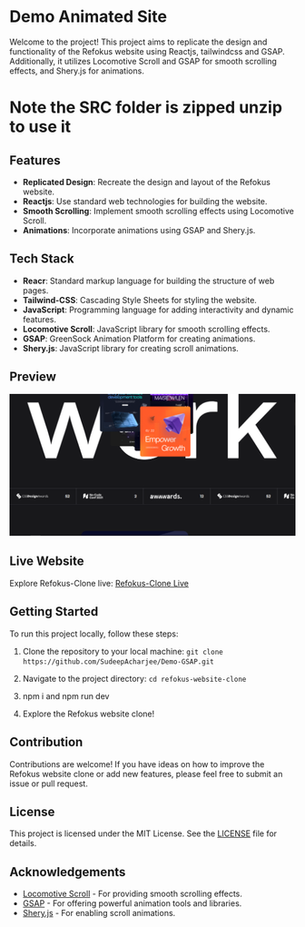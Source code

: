 # Demo Animated Site

Welcome to the project! This project aims to replicate the design and functionality of the Refokus website using Reactjs, tailwindcss and GSAP. Additionally, it utilizes Locomotive Scroll and GSAP for smooth scrolling effects, and Shery.js for animations.


# Note the SRC folder is zipped unzip to use it

## Features

- **Replicated Design**: Recreate the design and layout of the Refokus website.
- **Reactjs**: Use standard web technologies for building the website.
- **Smooth Scrolling**: Implement smooth scrolling effects using Locomotive Scroll.
- **Animations**: Incorporate animations using GSAP and Shery.js.

## Tech Stack

- **Reacr**: Standard markup language for building the structure of web pages.
- **Tailwind-CSS**: Cascading Style Sheets for styling the website.
- **JavaScript**: Programming language for adding interactivity and dynamic features.
- **Locomotive Scroll**: JavaScript library for smooth scrolling effects.
- **GSAP**: GreenSock Animation Platform for creating animations.
- **Shery.js**: JavaScript library for creating scroll animations.

## Preview

![Refokus Website Clone Preview](/public/preview.png)

## Live Website

Explore Refokus-Clone live: [Refokus-Clone Live](https://github.com/SudeepAcharjee/Demo-GSAP)

## Getting Started

To run this project locally, follow these steps:

1. Clone the repository to your local machine:
`git clone https://github.com/SudeepAcharjee/Demo-GSAP.git`


2. Navigate to the project directory:
`cd refokus-website-clone`


3. npm i and npm run dev

4. Explore the Refokus website clone!

## Contribution

Contributions are welcome! If you have ideas on how to improve the Refokus website clone or add new features, please feel free to submit an issue or pull request.

## License

This project is licensed under the MIT License. See the [LICENSE](LICENSE) file for details.

## Acknowledgements

- [Locomotive Scroll](https://locomotivemtl.github.io/locomotive-scroll/) - For providing smooth scrolling effects.
- [GSAP](https://greensock.com/gsap/) - For offering powerful animation tools and libraries.
- [Shery.js](https://sheryjs.dev/) - For enabling scroll animations.

